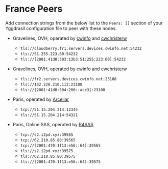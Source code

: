 # France Peers

Add connection strings from the below list to the `Peers: []` section of your
Yggdrasil configuration file to peer with these nodes.

* Gravelines, OVH, operated by [cwinfo](https://cwinfo.net) and [cwchristerw](https://christerwaren.fi)
  * `tls://cloudberry.fr1.servers.devices.cwinfo.net:54232`
  * `tls://51.255.223.60:54232`
  * `tls://[2001:41d0:303:13b3:51:255:223:60]:54232`

* Gravelines, OVH, operated by [cwinfo](https://cwinfo.net) and [cwchristerw](https://christerwaren.fi)
  * `tls://fr2.servers.devices.cwinfo.net:23108`
  * `tls://152.228.216.112:23108`
  * `tls://[2001:41d0:304:200::ace3]:23108`

* Paris, operated by [Arceliar](https://github.com/Arceliar)
  * `tcp://51.15.204.214:12345`
  * `tls://51.15.204.214:54321`

* Paris, Online SAS, operated by [R4SAS](https://github.com/r4sas)
  * `tcp://s2.i2pd.xyz:39565`
  * `tcp://62.210.85.80:39565`
  * `tcp://[2001:470:1f13:e56::64]:39565`
  * `tls://s2.i2pd.xyz:39575`
  * `tls://62.210.85.80:39575`
  * `tls://[2001:470:1f13:e56::64]:39575`
